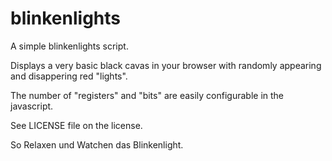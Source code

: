 # blinkenlights
A simple blinkenlights script.

Displays a very basic black cavas in your browser with randomly appearing and disappering red "lights".

The number of "registers" and "bits" are easily configurable in the javascript.

See LICENSE file on the license.

So Relaxen und Watchen das Blinkenlight.
